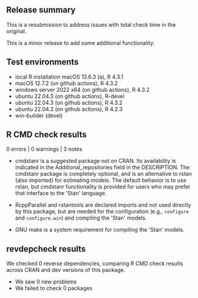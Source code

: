 ## Release summary

This is a resubmission to address issues with total check time in the original.

This is a minor release to add some additional functionality.

## Test environments

* local R installation macOS 13.6.3 (a), R 4.3.1
* macOS 12.7.2 (on github actions), R 4.3.2
* windows server 2022 x64 (on github actions), R 4.3.2
* ubuntu 22.04.3 (on github actions), R-devel
* ubuntu 22.04.3 (on github actions), R 4.3.2
* ubuntu 22.04.3 (on github actions), R 4.2.3
* win-builder (devel)

## R CMD check results

0 errors | 0 warnings | 3 notes

* cmdstanr is a suggested package not on CRAN. Its availability is indicated in the Additional_repositories field in the DESCRIPTION. The cmdstanr package is completely optional, and is an alternative to rstan (also imported) for estimating models. The default behavior is to use rstan, but cmdstanr functionality is provided for users who may prefer that interface to the 'Stan' language.

* RcppParallel and rstantools are declared imports and not used directly by this package, but are needed for the configuration (e.g., `configure` and `configure.win`) and compiling the 'Stan' models.

* GNU make is a system requirement for compiling the 'Stan' models.

## revdepcheck results

We checked 0 reverse dependencies, comparing R CMD check results across CRAN and dev versions of this package.

 * We saw 0 new problems
 * We failed to check 0 packages
